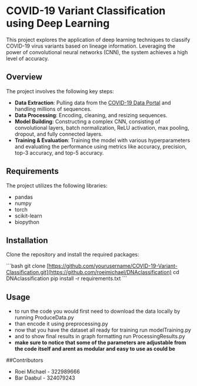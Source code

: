 # COVID-19 Variant Classification using Deep Learning

This project explores the application of deep learning techniques to classify COVID-19 virus variants based on lineage information. Leveraging the power of convolutional neural networks (CNN), the system achieves a high level of accuracy.

## Overview

The project involves the following key steps:
- **Data Extraction**: Pulling data from the [COVID-19 Data Portal](https://www.covid19dataportal.org/) and handling millions of sequences.
- **Data Processing**: Encoding, cleaning, and resizing sequences.
- **Model Building**: Constructing a complex CNN, consisting of convolutional layers, batch normalization, ReLU activation, max pooling, dropout, and fully connected layers.
- **Training & Evaluation**: Training the model with various hyperparameters and evaluating the performance using metrics like accuracy, precision, top-3 accuracy, and top-5 accuracy.

## Requirements

The project utilizes the following libraries:
- pandas
- numpy
- torch
- scikit-learn
- biopython

## Installation

Clone the repository and install the required packages:

\```bash
git clone [https://github.com/yourusername/COVID-19-Variant-Classification.git](https://github.com/roeimichael/DNAclassification)
cd DNAclassification
pip install -r requirements.txt
\```

## Usage

- to run the code you would first need to download the data locally by running ProduceData.py 
- than encode it using preprocessing.py
- now that you have the dataset all ready for training run modelTraining.py
- and to show final results in graph formatting  run ProcessingResults.py
- **make sure to notice that some of the parameters are adjustable from the code itself and arent as modular and easy to use as could be**

##Contributors
- Roei Michael - 322989666
- Bar Daabul - 324079243

